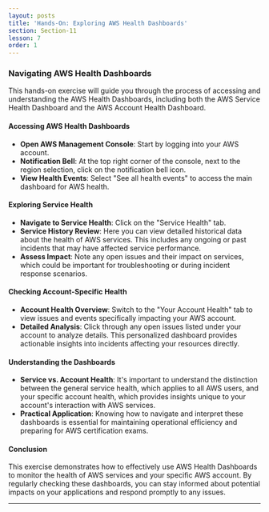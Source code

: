 ```yaml
---
layout: posts
title: 'Hands-On: Exploring AWS Health Dashboards'
section: Section-11
lesson: 7
order: 1
---
```


### Navigating AWS Health Dashboards

This hands-on exercise will guide you through the process of accessing and understanding the AWS Health Dashboards, including both the AWS Service Health Dashboard and the AWS Account Health Dashboard.

<!-- pagebreak -->

#### Accessing AWS Health Dashboards

- **Open AWS Management Console**: Start by logging into your AWS account.
- **Notification Bell**: At the top right corner of the console, next to the region selection, click on the notification bell icon.
- **View Health Events**: Select "See all health events" to access the main dashboard for AWS health.

<!-- pagebreak -->

#### Exploring Service Health

- **Navigate to Service Health**: Click on the "Service Health" tab.
- **Service History Review**: Here you can view detailed historical data about the health of AWS services. This includes any ongoing or past incidents that may have affected service performance.
- **Assess Impact**: Note any open issues and their impact on services, which could be important for troubleshooting or during incident response scenarios.

<!-- pagebreak -->

#### Checking Account-Specific Health

- **Account Health Overview**: Switch to the "Your Account Health" tab to view issues and events specifically impacting your AWS account.
- **Detailed Analysis**: Click through any open issues listed under your account to analyze details. This personalized dashboard provides actionable insights into incidents affecting your resources directly.

<!-- pagebreak -->

#### Understanding the Dashboards

- **Service vs. Account Health**: It's important to understand the distinction between the general service health, which applies to all AWS users, and your specific account health, which provides insights unique to your account's interaction with AWS services.
- **Practical Application**: Knowing how to navigate and interpret these dashboards is essential for maintaining operational efficiency and preparing for AWS certification exams.

<!-- pagebreak -->

#### Conclusion

This exercise demonstrates how to effectively use AWS Health Dashboards to monitor the health of AWS services and your specific AWS account. By regularly checking these dashboards, you can stay informed about potential impacts on your applications and respond promptly to any issues.

---

